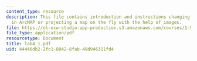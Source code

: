 ```yaml
---
content_type: resource
description: This file contains introduction and instructions changing the projection
  in ArcMAP or projecting a map on the fly with the help of images.
file: https://ol-ocw-studio-app-production.s3.amazonaws.com/courses/1-963-environmental-engineering-applications-of-geographic-information-systems-fall-2004/44446db22fc180428fab49d946311fd4_lab4_1.pdf
file_type: application/pdf
resourcetype: Document
title: lab4_1.pdf
uid: 44446db2-2fc1-8042-8fab-49d946311fd4
---
```

